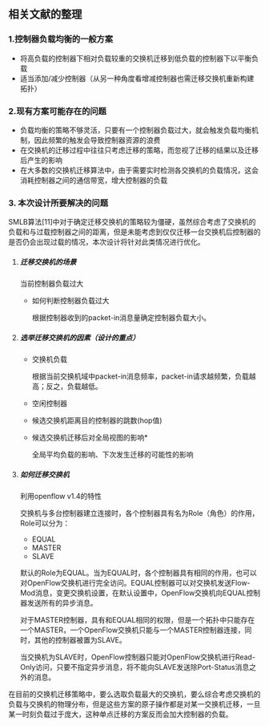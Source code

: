 ## 相关文献的整理

### 1.控制器负载均衡的一般方案

- 将高负载的控制器下相对负载较重的交换机迁移到低负载的控制器下以平衡负载
- 适当添加/减少控制器（从另一种角度看增减控制器也需迁移交换机重新构建拓扑）

### 2.现有方案可能存在的问题

- 负载均衡的策略不够灵活，只要有一个控制器负载过大，就会触发负载均衡机制，因此频繁的触发会导致控制器资源的浪费
- 在交换机的迁移过程中往往只考虑迁移的策略，而忽视了迁移的结果以及迁移后产生的影响
- 在大多数的交换机迁移算法中，由于需要实时检测各交换机的负载情况，这会消耗控制器之间的通信带宽，增大控制器的负载

### 3. 本次设计所要解决的问题
SMLB算法[11]中对于确定迁移交换机的策略较为僵硬，虽然综合考虑了交换机的负载和与过载控制器之间的距离，但是未能考虑到仅仅迁移一台交换机后控制器的是否仍会出现过载的情况，本次设计将针对此类情况进行优化。

1. ##### 迁移交换机的场景

   当前控制器负载过大

   - 如何判断控制器负载过大

     根据控制器收到的packet-in消息量确定控制器负载大小。

2. ##### 选举迁移交换机的因素（设计的重点）

   - 交换机负载

     根据当前交换机域中packet-in消息频率，packet-in请求越频繁，负载越高；反之，负载越低。

   - 空闲控制器

   - 候选交换机距离目的控制器的跳数(hop值)

   - 候选交换机迁移后对全局视图的影响*

     全局平均负载的影响、下次发生迁移的可能性的影响

     

3. ##### 如何迁移交换机

   利用openflow v1.4的特性

   交换机与多台控制器建立连接时，各个控制器具有名为Role（角色）的作用，Role可以分为：

   - EQUAL
   - MASTER
   - SLAVE

   默认的Role为EQUAL。当为EQUAL时，各个控制器具有相同的作用，也可以对OpenFlow交换机进行完全访问。EQUAL控制器可以对交换机发送Flow-Mod消息，变更交换机设置，在默认设置中，OpenFlow交换机向EQUAL控制器发送所有的异步消息。

   对于MASTER控制器，具有和EQUAL相同的权限，但是一个拓扑中只能存在一个MASTER，一个OpenFlow交换机只能与一个MASTER控制器连接，同时，其他的控制器被置为SLAVE。

   当交换机为SLAVE时，OpenFlow控制器只能对OpenFlow交换机进行Read-Only访问，只要不指定异步消息，将不能向SLAVE发送除Port-Status消息之外的消息。

    


在目前的交换机迁移策略中，要么选取负载最大的交换机，要么综合考虑交换机的负载与交换机的物理分布，但是这些方案的原子操作都是对某一交换机迁移，一旦某一时刻负载过于庞大，这种单点迁移的方案反而会加大控制器的负载。




